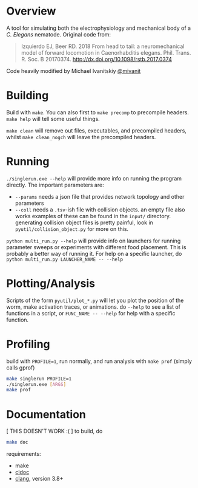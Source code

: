 # Overview
A tool for simulating both the electrophysiology and mechanical body of a _C. Elegans_ nematode. Original code from:

> Izquierdo EJ, Beer RD. 2018 From head to tail: a neuromechanical model of forward locomotion in Caenorhabditis elegans. Phil. Trans. R. Soc. B 20170374. http://dx.doi.org/10.1098/rstb.2017.0374

Code heavily modified by Michael Ivanitskiy [@mivanit](https://github.com/mivanit)

# Building
Build with `make`. You can also first to `make precomp` to precompile headers. `make help` will tell some useful things.

`make clean` will remove out files, executables, and precompiled headers, whilst `make clean_nogch` will leave the precompiled headers.


# Running
`./singlerun.exe --help` will provide more info on running the program directly. The important parameters are:
 - `--params` needs a json file that provides network topology and other parameters
 - `--coll` needs a `.tsv`-ish file with collision objects. an empty file also works
examples of these can be found in the `input/` directory. generating collision object files is pretty painful, look in `pyutil/collision_object.py` for more on this.

`python multi_run.py --help` will provide info on launchers for running parameter sweeps or experiments with different food placement. This is probably a better way of running it. For help on a specific launcher, do `python multi_run.py LAUNCHER_NAME -- --help`


# Plotting/Analysis
Scripts of the form `pyutil/plot_*.py` will let you plot the position of the worm, make activation traces, or animations. do `--help` to see a list of functions in a script, or `FUNC_NAME -- --help` for help with a specific function.

# Profiling

build with `PROFILE=1`, run normally, and run analysis with `make prof` (simply calls gprof)
```bash
make singlerun PROFILE=1
./singlerun.exe [ARGS]
make prof
```


# Documentation
[ THIS DOESN'T WORK :( ]
to build, do
```bash
make doc
```
requirements:
 - make
 - [cldoc](https://jessevdk.github.io/cldoc)
 - [clang](https://clang.llvm.org), version 3.8+